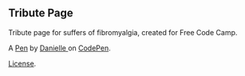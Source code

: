 Tribute Page
------------
Tribute page for suffers of fibromyalgia, created for Free Code Camp.

A [Pen](http://codepen.io/Qwicksilver/pen/qZgOZz) by [Danielle ](http://codepen.io/Qwicksilver) on [CodePen](http://codepen.io/).

[License](http://codepen.io/Qwicksilver/pen/qZgOZz/license).